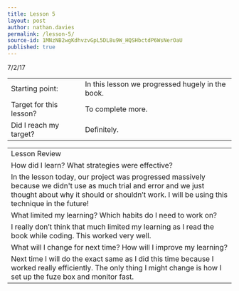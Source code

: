 ```yaml
---
title: Lesson 5
layout: post
author: nathan.davies
permalink: /lesson-5/
source-id: 1MNzNB2wgKdhvzvGpL5DL8u9W_HQSHbctdP6WsNerOaU
published: true
---
```


   7/2/17<br/>


<table>
  <tr>
    <td>Starting point:</td>
    <td>In this lesson we progressed hugely in the book.</td>
  </tr>
  <tr>
    <td>Target for this lesson?</td>
    <td>To complete more.</td>
  </tr>
  <tr>
    <td>Did I reach my target? 
    <td> Definitely.</td>
  </tr>
</table>


<table>
  <tr>
    <td>Lesson Review</td>
  </tr>
  <tr>
    <td>How did I learn? What strategies were effective? </td>
  </tr>
  <tr>
    <td>In the lesson today, our project was progressed massively because we didn't use as much trial and error and we just thought about why it should or shouldn’t work. I will be using this technique in the future!</td>
  </tr>
  <tr>
    <td>What limited my learning? Which habits do I need to work on? </td>
  </tr>
  <tr>
    <td>I really don’t think that much limited my learning as I read the book while coding. This worked very well.</td>
  </tr>
  <tr>
    <td>What will I change for next time? How will I improve my learning?</td>
  </tr>
  <tr>
    <td>Next time I will do the exact same as I did this time because I worked really efficiently. The only thing I might change is how I set up the fuze box and monitor fast.</td>
  </tr>
</table>


